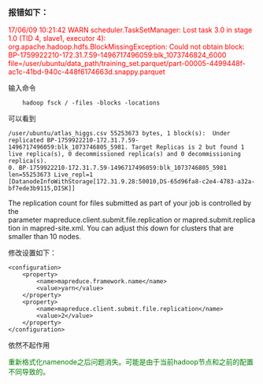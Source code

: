 
### 报错如下：
<span style="color:red">17/06/09 10:21:42 WARN scheduler.TaskSetManager: Lost task 3.0 in stage 1.0 (TID 4, slave1, executor 4): org.apache.hadoop.hdfs.BlockMissingException: Could not obtain block: BP-1759922210-172.31.7.59-1496717496059:blk_1073746824_6000 file=/user/ubuntu/data_path/training_set.parquet/part-00005-4499448f-ac1c-41bd-940c-448f6174663d.snappy.parquet

输入命令
```
    hadoop fsck / -files -blocks -locations
```
可以看到

```
/user/ubuntu/atlas_higgs.csv 55253673 bytes, 1 block(s):  Under replicated BP-1759922210-172.31.7.59-1496717496059:blk_1073746805_5981. Target Replicas is 2 but found 1 live replica(s), 0 decommissioned replica(s) and 0 decommissioning replica(s).
0. BP-1759922210-172.31.7.59-1496717496059:blk_1073746805_5981 len=55253673 Live_repl=1 [DatanodeInfoWithStorage[172.31.9.28:50010,DS-65d96fa8-c2e4-4783-a32a-bf7ede3b9115,DISK]]
```

The replication count for files submitted as part of your job is controlled by the parameter mapreduce.client.submit.file.replication or mapred.submit.replication in mapred-site.xml. You can adjust this down for clusters that are smaller than 10 nodes.


修改设置如下：
```
<configuration>
    <property>
        <name>mapreduce.framework.name</name>
        <value>yarn</value>
    </property>
    <property>
        <name>mapreduce.client.submit.file.replication</name>
        <value>2</value>
    </property>
</configuration>
```

依然不起作用

<span style="color:green">重新格式化namenode之后问题消失。可能是由于当前hadoop节点和之前的配置不同导致的。</span>
